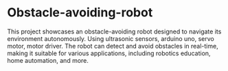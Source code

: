 # Obstacle-avoiding-robot
This project showcases an obstacle-avoiding robot designed to navigate its environment autonomously. Using ultrasonic sensors, arduino uno, servo motor, motor driver. The robot can detect and avoid obstacles in real-time, making it suitable for various applications, including robotics education, home automation, and more.
